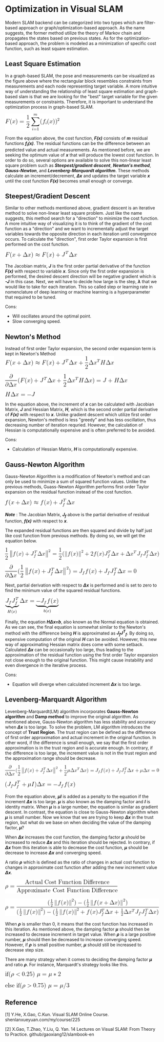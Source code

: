 # Optimization in Visual SLAM

Modern SLAM backend can be categorized into two types which are filter-based approach or graph/optimization-based approach. As the name suggests, the former method utilize the theory of Markov chain and propagates the states based on previous states. As for the optimization-based approach, the problem is modeled as a minimization of specific cost function, such as least square estimation.

## Least Square Estimation
In a graph-based SLAM, the pose and measurements can be visualized as the figure above where the rectangular block resembles constraints from measurements and each node representing target variable.
A more intuitive way of understanding the relationship of least square estimation and graph-based slam is that we are looking for the "best" target variable for the given measurements or constraints.
Therefore, it is important to understand the optimization process in graph-based SLAM.

![Cost Function](./Images/optimization1.png)

From the equation above, the cost function, _**F(x)**_ consists of _**m**_ residual functions _**f<sub>i</sub>(x)**_.
The residual functions can be the difference between an predicted value and actual measurements.
As mentioned before, we are seeking the optimum value of _**x**_ that will produce the lowest cost function.
In order to do so, several options are available to solve this non-linear least square problem such as _**Steepest/gradient descent**_, _**Newton's method**_, _**Gauss-Newton**_, and _**Levenberg-Marquardt algorithm**_. These methods calculate an increment/decrement, _**Δx**_ and updates the target variable _**x**_ until the cost function _**F(x)**_ becomes small enough or converge.

## Steepest/Gradient Descent
Similar to other methods mentioned above, gradient descent is an iterative method to solve non-linear least square problem. Just like the name suggests, this method search for a "direction" to minimize the cost function. A more intuitive way of visualizing it is to think of the gradient of the cost function as a "direction" and we want to incrementally adjust the target variables towards the opposite direction in each iteration until convergence occurs.
To calculate the "direction", first order Taylor expansion is first performed on the cost function.

![First Order Taylor Expanded Cost Function](./Images/optimization2.png)

The Jacobian matrix, _**J**_ is the first order partial derivative of the function _**F(x)**_ with respect to variable _**x**_. Since only the first order expansion is performed, the desired descent direction will be negative gradient which is _**-J**_ in this case. Next, we will have to decide how large is the step, _**λ**_ that we would like to take for each iteration. This so called step or learning rate in nomenclature of deep learning or machine learning is a hyperparameter that required to be tuned. 

Cons:
* Will oscillates around the optimal point.
* Slow converging speed.

## Newton's Method
Instead of first order Taylor expansion, the second order expansion term is kept in Newton's Method
![Newton's Method1](./Images/optimization3.png)

![Newton's Method2](./Images/optimization4.png)

![Newton's Method3](./Images/optimization5.png)

In the equation above, the increment of _**x**_ can be calculated with Jacobian Matrix, _**J**_ and Hessian Matrix, _**H**_, which is the second order partial derivative of _**F(x)**_ with respect to _**x**_. Unlike gradient descent which utilize first order expansion, Newton's method is less "greedy" and has less oscillation, thus decreasing number of iteration requried. However, the calculation of Hessian is computationally expensive and is often preferred to be avoided.

Cons:
* Calculation of Hessian Matrix, _**H**_ is computationally expensive.

## Gauss-Newton Algorithm
Gauss-Newton Algorithm is a modification of Newton's method and can only be used to minimize a sum of squared function values. Unlike the previous methods, Guass-Newton Algorithm performs first order Taylor expansion on the residual function instead of the cost function.

![Gauss-Newton1](./Images/optimization6.png)

_**Note**_ : The Jacobian Matrix, _**J<sub>f</sub>**_ above is the partial derivative of residual function, _**f(x)**_ with respect to _**x**_.

The expanded residual functions are then squared and divide by half just like cost function from previous methods. By doing so, we will get the equation below.

![Gauss-Newton2](./Images/optimization7.png)

![Gauss-Newton3](./Images/optimization8.png)

Next, partial derivation with respect to _**Δx**_ is performed and is set to zero to find the minimum value of the squared residual functions.

![Gauss-Newton4](./Images/optimization9.png)

Finally, the equation _**HΔx=b**_, also known as the Normal equation is obtained. 
As we can see, the final equation is somewhat similar to the Newton's method with the difference being _**H**_ is approximated as _**J<sub>f</sub>J<sup>T</sup><sub>f</sub>**_. By doing so, expensive computation of the original _**H**_ can be avoided.
However, this new way of approximating Hessian matrix does come with some setback.
Calculated _**Δx**_ can be occasionally too large, thus leading to the approximation of the residual function using the first order Taylor expansion not close enough to the original function.
This might cause instability and even divergence in the iterative process.

Cons:
* Equation will diverge when calculated increment _**Δx**_ is too large. 

## Levenberg-Marquardt Algorithm
Levenberg-Marquardt(LM) algorithm incorporates **Gauss-Newton algorithm** and **Damp method** to improve the original algorithm. As mentioned above, Gauss-Newton algorithm has less stability and accuracy when _**Δx**_ is too large. To solve the problem, LM algorithm introduces the concept of **Trust Region**. The trust region can be defined as the difference of first order approximation and actual increment in the original function. In other word, if the difference is small enough, we say that the first order approximation is in the trust region and is accurate enough. In contrary, if the difference is too large, the increment value is not in the trust region and the approximation range should be decrease.

![LM1](./Images/optimization10.png)

![LM2](./Images/optimization11.png)

From the equation above, _**μI**_ is added as a penalty to the equation if the increment _**Δx**_ is too large. _**μ**_ is also known as the damping factor and _**I**_ is identity matrix. When _**μ**_ is a large number, the equation is similar as gradient descent. In contrast, the equation is close to Gauss-Newton algorithm when _**μ**_ is small number. Now we know that we are trying to keep _**Δx**_ in the trust region, but what do we base on when deciding the value of the damping factor, _**μ**_?

When _**Δx**_ increases the cost function, the damping factor _**μ**_ should be increased to reduce _**Δx**_ and this iteration should be rejected. In contrary, if _**Δx**_ from this iteration is able to decrease the cost function, _**μ**_ should be decrease to increase _**Δx**_ and converging speed.

A ratio _**ρ**_ which is defined as the ratio of changes in actual cost function to changes in approximate cost function after adding the new increment value _**Δx**_.

![LM3](./Images/optimization12.png)

![LM4](./Images/optimization13.png)

When _**ρ**_ is smaller than 0, it means that the cost function has increased in this iteration. As mentioned above, the damping factor _**μ**_ should then be increased to decrease increment in target value.
When _**ρ**_ is a large positive number, _**μ**_ should then be decreased to increase converging speed.
However, if _**ρ**_ is small positive number, _**μ**_ should still be increased to decrease step size.

There are many strategy when it comes to deciding the damping factor _**μ**_ and ratio _**ρ**_.
For instance, Marquardt's strategy looks like this.

![LM5](./Images/optimization14.png)

![LM6](./Images/optimization15.png)

## Reference
[1] Y.He, X.Gao, C.Kun. Visual SLAM Online Course. shenlanxueyuan.com/my/course/225

[2] X.Gao, T.Zhao, Y.Liu, Q. Yan. 14 Lectures on Visual SLAM: From Theory to Practice. github/gaoxiang12/slambook-en